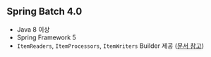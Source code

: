 ## Spring Batch 4.0

- Java 8 이상
- Spring Framework 5
- `ItemReaders`, `ItemProcessors`, `ItemWriters` Builder 제공 ([문서 참고](https://docs.spring.io/spring-batch/4.0.x/reference/html/whatsnew.html#whatsNewBuilders))